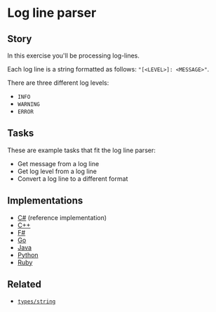 # Log line parser

## Story

In this exercise you'll be processing log-lines.

Each log line is a string formatted as follows: `"[<LEVEL>]: <MESSAGE>"`.

There are three different log levels:

- `INFO`
- `WARNING`
- `ERROR`

## Tasks

These are example tasks that fit the log line parser:

- Get message from a log line
- Get log level from a log line
- Convert a log line to a different format

## Implementations

- [C#][implementation-csharp] (reference implementation)
- [C++][implementation-cpp]
- [F#][implementation-fsharp]
- [Go][implementation-go]
- [Java][implementation-java]
- [Python][implementation-python]
- [Ruby][implementation-ruby]

## Related

- [`types/string`][types-string]

[types-string]: ../types/string.md
[implementation-csharp]: ../../languages/csharp/exercises/concept/strings/.docs/instructions.md
[implementation-cpp]: ../../languages/cpp/exercises/concept/strings/.docs/instructions.md
[implementation-fsharp]: ../../languages/fsharp/exercises/concept/strings/.docs/instructions.md
[implementation-go]: ../../languages/go/exercises/concept/strings-advanced/.docs/instructions.md
[implementation-java]: ../../languages/java/exercises/concept/strings/.docs/instructions.md
[implementation-python]: ../../languages/python/exercises/concept/strings/.docs/instructions.md
[implementation-ruby]: ../../languages/ruby/exercises/concept/strings/.docs/instructions.md
